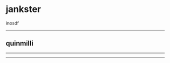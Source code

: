 
<script>
  function divit(func, root) {
    const newPre = document.createElement("pre");
    newPre.innerHTML = func.toString();
  }
</script>


# jankster

inosdf

---

## quinmilli

<div id="exer"></div>
<script>
  function cise() {
    "hoy there"
  };
  document.getElementById(exer).appendChild(divit(cise, "exer"));
  console.log("huh")
</script>

---
---
